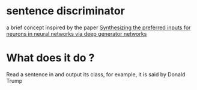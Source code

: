 # sentence discriminator
a brief concept inspired by the paper [Synthesizing the preferred inputs for neurons in neural networks via deep generator networks](https://arxiv.org/abs/1605.09304)

# What does it do ?
Read a sentence in and output its class, for example, it is said by Donald Trump
